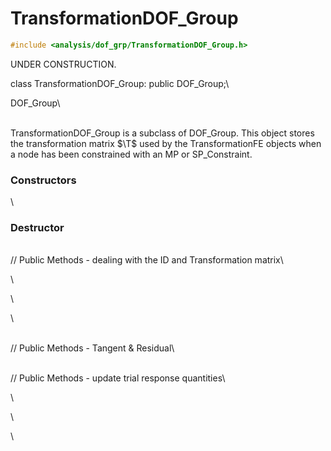 
# TransformationDOF_Group 

```cpp
#include <analysis/dof_grp/TransformationDOF_Group.h>
```
UNDER CONSTRUCTION.

class TransformationDOF_Group: public DOF_Group;\

DOF_Group\

\
TransformationDOF_Group is a subclass of DOF_Group. This object stores
the transformation matrix $\T$ used by the TransformationFE objects when
a node has been constrained with an MP or SP_Constraint.


### Constructors

\

### Destructor

\
// Public Methods - dealing with the ID and Transformation matrix\

\

\

\

\
// Public Methods - Tangent & Residual\

\
// Public Methods - update trial response quantities\

\

\

\
